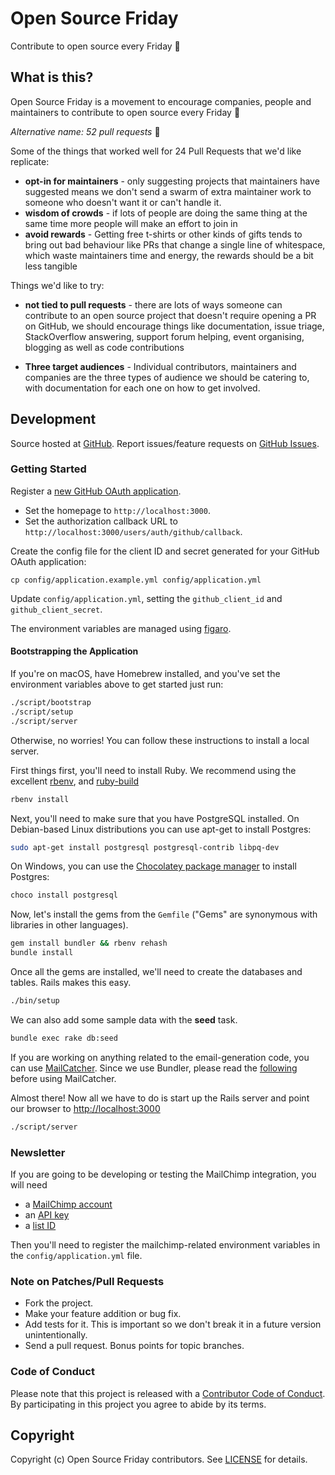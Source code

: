 # Open Source Friday

Contribute to open source every Friday :beers:

## What is this?

Open Source Friday is a movement to encourage companies, people and maintainers to contribute to open source every Friday :christmas_tree:

*Alternative name: 52 pull requests* 🤣

Some of the things that worked well for 24 Pull Requests that we'd like replicate:

- **opt-in for maintainers** - only suggesting projects that maintainers have suggested means we don't send a swarm of extra maintainer work to someone who doesn't want it or can't handle it.
- **wisdom of crowds** - if lots of people are doing the same thing at the same time more people will make an effort to join in
- **avoid rewards** - Getting free t-shirts or other kinds of gifts tends to bring out bad behaviour like PRs that change a single line of whitespace, which waste maintainers time and energy, the rewards should be a bit less tangible

Things we'd like to try:

- **not tied to pull requests** - there are lots of ways someone can contribute to an open source project that doesn't require opening a PR on GitHub, we should encourage things like documentation, issue triage, StackOverflow answering, support forum helping, event organising, blogging as well as code contributions

- **Three target audiences** - Individual contributors, maintainers and companies are the three types of audience we should be catering to, with documentation for each one on how to get involved.

## Development

Source hosted at [GitHub](https://github.com/ossfriday/ossfriday).
Report issues/feature requests on [GitHub Issues](https://github.com/ossfriday/ossfriday/issues).

### Getting Started

Register a [new GitHub OAuth application](https://github.com/settings/applications/new).

* Set the homepage to `http://localhost:3000`.
* Set the authorization callback URL to `http://localhost:3000/users/auth/github/callback`.

Create the config file for the client ID and secret generated for your GitHub OAuth application:

```
cp config/application.example.yml config/application.yml
```

Update `config/application.yml`, setting the `github_client_id` and `github_client_secret`.

The environment variables are managed using [figaro](https://github.com/laserlemon/figaro).

#### Bootstrapping the Application

If you're on macOS, have Homebrew installed, and you've set the environment variables above to get started just run:
```bash
./script/bootstrap
./script/setup
./script/server
```

Otherwise, no worries! You can follow these instructions to install a local server.

First things first, you'll need to install Ruby. We recommend using the excellent [rbenv](https://github.com/rbenv/rbenv),
and [ruby-build](https://github.com/rbenv/ruby-build)

```bash
rbenv install
```

Next, you'll need to make sure that you have PostgreSQL installed. On Debian-based Linux distributions you can use apt-get to install Postgres:

```bash
sudo apt-get install postgresql postgresql-contrib libpq-dev
```

On Windows, you can use the [Chocolatey package manager](http://chocolatey.org/) to install Postgres:

```bash
choco install postgresql
```

Now, let's install the gems from the `Gemfile` ("Gems" are synonymous with libraries in other
languages).

```bash
gem install bundler && rbenv rehash
bundle install
```

Once all the gems are installed, we'll need to create the databases and
tables. Rails makes this easy.

```bash
./bin/setup
```

We can also add some sample data with the **seed** task.

```bash
bundle exec rake db:seed
```

If you are working on anything related to the email-generation code, you can use [MailCatcher](https://github.com/sj26/mailcatcher).
Since we use Bundler, please read the [following](https://github.com/sj26/mailcatcher#bundler) before using MailCatcher.

Almost there! Now all we have to do is start up the Rails server and point
our browser to <http://localhost:3000>

```bash
./script/server
```

### Newsletter

If you are going to be developing or testing the MailChimp integration, you will need

* a [MailChimp account](https://mailchimp.com)
* an [API key](http://kb.mailchimp.com/integrations/api-integrations/about-api-keys)
* a [list ID](http://kb.mailchimp.com/lists/manage-contacts/find-your-list-id)

Then you'll need to register the mailchimp-related environment variables in the
`config/application.yml` file.

### Note on Patches/Pull Requests

 * Fork the project.
 * Make your feature addition or bug fix.
 * Add tests for it. This is important so we don't break it in a future version unintentionally.
 * Send a pull request. Bonus points for topic branches.

### Code of Conduct

Please note that this project is released with a [Contributor Code of Conduct](CODE_OF_CONDUCT.md). By participating in this project you agree to abide by its terms.

## Copyright

Copyright (c) Open Source Friday contributors. See [LICENSE](https://github.com/ossfriday/ossfriday/blob/master/LICENSE.txt) for details.
